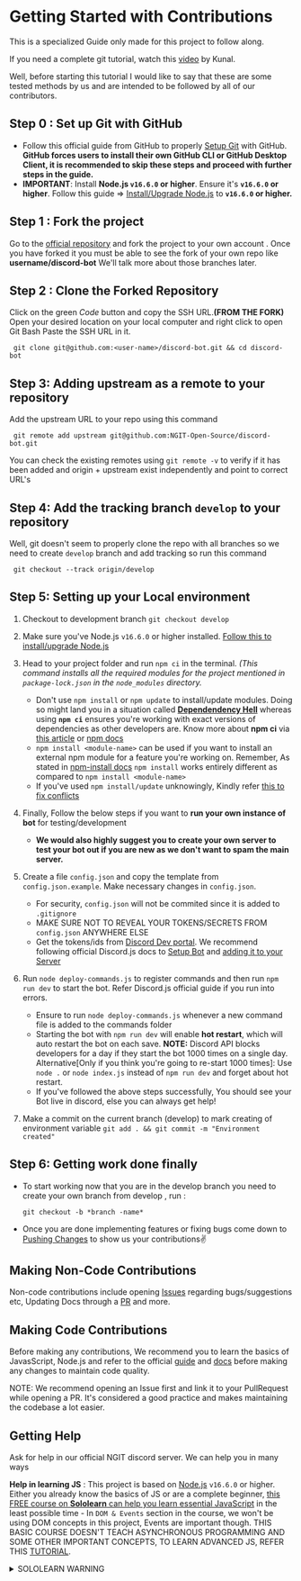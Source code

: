 # Getting Started with Contributions

This is a specialized  Guide only made for this project to follow along.

If you need a complete git tutorial, watch this [video](https://www.youtube.com/watch?v=apGV9Kg7ics&t=1152s) by Kunal. 

Well, before starting this tutorial I would like to say that these are some tested methods by us and are intended to be followed by all of our contributors.

## Step 0 : Set up Git with GitHub
- Follow this official guide from GitHub to properly [Setup Git](https://docs.github.com/en/get-started/quickstart/set-up-git) with GitHub. **GitHub forces users to install their own GitHub CLI or GitHub Desktop Client, it is recommended to skip these steps and proceed with further steps in the guide.**
- **IMPORTANT**: Install **Node.js `v16.6.0` or higher**. Ensure it's **`v16.6.0` or higher**. Follow this guide => [Install/Upgrade Node.js](https://discordjs.guide/preparations/#installing-node-js) to **`v16.6.0` or higher.**  
## Step 1 : Fork the project
Go to the [official repository](https://github.com/NGIT-Open-Source/discord-bot) and fork the project to your own account .
Once you have forked it you must be able to see the fork of your own repo like 
**username/discord-bot**
We'll talk more about those branches later.
## Step 2 : Clone the Forked Repository
Click on the green *Code*  button and copy the SSH URL.**(FROM THE FORK)**
Open your desired location on your local computer and right click to open Git Bash
Paste the SSH URL in it.

     git clone git@github.com:<user-name>/discord-bot.git && cd discord-bot
## Step 3: Adding upstream as a remote to your repository

Add the upstream URL to your repo using this command

     git remote add upstream git@github.com:NGIT-Open-Source/discord-bot.git
  You can check the existing remotes using `git remote -v` to verify if it has been added and origin + upstream exist independently and point to correct URL's

## Step 4: Add the tracking branch `develop` to your repository
Well, git doesn't seem to properly clone the repo  with all branches so we need to create `develop` branch and add tracking so run this command

     git checkout --track origin/develop
  
## Step 5: Setting up your Local environment 
1. Checkout to development branch `git checkout develop`

2. Make sure you've Node.js `v16.6.0` or higher installed. [Follow this to install/upgrade Node.js](https://discordjs.guide/preparations/#installing-node-js)

3. Head to your project folder and run `npm ci` in the terminal. *(This command installs all the required modules for the project mentioned in `package-lock.json` in the `node_modules` directory.*
     - Don't use `npm install` or `npm update` to install/update modules. Doing so might land you in a situation called **[Dependendency Hell](https://en.wikipedia.org/wiki/Dependency_hell)** whereas using **`npm ci`** ensures you're working with exact versions of dependencies as other developers are. Know more about **npm ci** via [this article](https://lucasfcosta.com/2020/10/17/lockfile-guide.html) or [npm docs](https://docs.npmjs.com/cli/v7/commands/npm-ci)
     - `npm install <module-name>` can be used if you want to install an external npm module for a feature you're working on. Remember, As stated in [npm-install docs](https://docs.npmjs.com/cli/v7/commands/npm-install) `npm install` works entirely different as compared to `npm install <module-name>`
     - If you've used `npm install/update` unknowingly, Kindly refer [this to fix conflicts](https://github.com/NGIT-Open-Source/discord-bot/issues/16)

4. Finally, Follow the below steps if you want to **run your own instance of bot** for testing/development
     -  **We would also highly suggest you to create your own server to test your bot out if you are new as we don't want to spam the main server.**

5. Create a file `config.json` and copy the template from `config.json.example`. Make necessary changes in `config.json`.
     - For security, `config.json` will not be commited since it is added to `.gitignore`
     - MAKE SURE NOT TO REVEAL YOUR TOKENS/SECRETS FROM `config.json` ANYWHERE ELSE
     - Get the tokens/ids from [Discord Dev portal](https://discord.com/developers/applications). We recommend following official Discord.js docs to [Setup Bot](https://discordjs.guide/preparations/setting-up-a-bot-application.html) and [adding it to your Server](https://discordjs.guide/preparations/adding-your-bot-to-servers.html)

6. Run `node deploy-commands.js` to register commands and then run `npm run dev` to start the bot. Refer Discord.js official guide if you run into errors.
     - Ensure to run `node deploy-commands.js` whenever a new command file is added to the commands folder
     - Starting the bot with `npm run dev` will enable **hot restart**, which will auto restart the bot on each save. **NOTE:** Discord API blocks developers for a day if they start the bot 1000 times on a single day.
     Alternative[Only if you think you're going to re-start 1000 times]: Use `node .` or `node index.js` instead of `npm run dev` and forget about hot restart.
     - If you've followed the above steps successfully, You should see your Bot live in discord, else you can always get help!
 
7. Make a commit on the current branch (develop) to mark creating of environment variable `git add . && git commit -m "Environment created"`

## Step 6: Getting work done finally

 - To start working now that you are in the develop branch you need to create your own branch from develop , run : 

     `git checkout -b *branch -name*`

- Once you are done implementing features or fixing bugs come down to [Pushing Changes](PUSHING.MD) to show us your contributions✌


## Making Non-Code Contributions

Non-code contributions include opening [Issues](https://github.com/NGIT-Open-Source/discord-bot/issues) regarding bugs/suggestions etc, Updating Docs through a [PR](https://github.com/NGIT-Open-Source/discord-bot/pulls) and more.

## Making Code Contributions

Before making any contributions, We recommend you to learn the basics of JavasScript, Node.js and refer to the official [guide](https://discordjs.guide/#before-you-begin) and [docs](https://discord.js.org/#/docs/main/stable/general/welcome) before making any changes to maintain code quality.


NOTE: We recommend opening an Issue first and link it to your PullRequest while opening a PR. It's considered a good practice and makes maintaining the codebase a lot easier.

## Getting Help

Ask for help in our official NGIT discord server. We can help you in many ways 

**Help in learning JS** : This project is based on [Node.js](https://nodejs.dev/learn) `v16.6.0` or higher. Either you already know the basics of JS or are a complete beginner, [this FREE course on **Sololearn** can help you learn essential JavaScript](https://www.sololearn.com/learning/1024) in the least possible time - In `DOM & Events` section in the course, we won't be using DOM concepts in this project, Events are important though. THIS BASIC COURSE DOESN'T TEACH ASYNCHRONOUS PROGRAMMING AND SOME OTHER IMPORTANT CONCEPTS, TO LEARN ADVANCED JS, REFER THIS [TUTORIAL](https://javascript.info/).<details><summary>SOLOLEARN WARNING</summary>The **Sololearn** course isn't practice-oriented, so make sure you also practice in your local setup while learning on Sololearn.</details>
